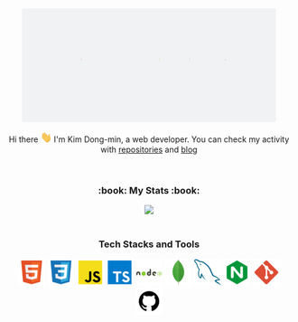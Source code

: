 <div align="center">
  <img width="450" src="https://github.com/dmin0211/dmin0211/blob/main/image/HELLO.gif">
  <p>
    Hi there <img width="20" src = "https://github.com/dmin0211/dmin0211/blob/main/image/Hi.gif"> I'm Kim Dong-min, a web developer.  
    You can check my activity with 
    <a href="https://github.com/dmin0211?tab=repositories">repositories</a> and 
    <a href="https://blog.dongmin.dev">blog</a>
  </p>
</div>

<br>

<div align="center">
  <h3>:book: My Stats :book:</h3>
  <img src="https://github-readme-stats.vercel.app/api?username=dmin0211&show_icons=true&theme=radical">
</div>

<br>

<div align="center">
  <h3>Tech Stacks and Tools</h3>
  <img src="https://github.com/dmin0211/dmin0211/blob/main/image/html.png">
  <img src="https://github.com/dmin0211/dmin0211/blob/main/image/css.png">
  <img src="https://github.com/dmin0211/dmin0211/blob/main/image/js.png">
  <img src="https://github.com/dmin0211/dmin0211/blob/main/image/ts.png">
  <img src="https://github.com/dmin0211/dmin0211/blob/main/image/node.png">
  <img src="https://github.com/dmin0211/dmin0211/blob/main/image/mongodb.png">
  <img src="https://github.com/dmin0211/dmin0211/blob/main/image/mysql.png">
  <img src="https://github.com/dmin0211/dmin0211/blob/main/image/nginx.png">
  <img src="https://github.com/dmin0211/dmin0211/blob/main/image/git.png">
  <img src="https://github.com/dmin0211/dmin0211/blob/main/image/github.png">
</div>